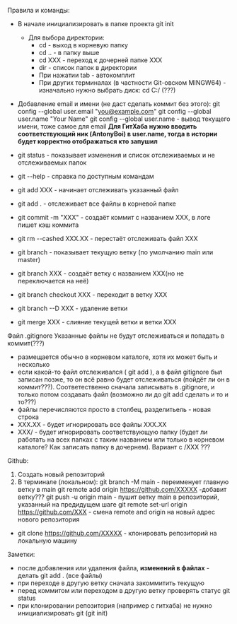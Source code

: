 Правила и команды:
* В начале инициализировать в папке проекта git init
    * Для выбора директории: 
        * cd - выход в корневую папку
        * cd .. - в папку выше
        * cd XXX - переход к дочерней папке ХХХ
        * dir - список папок в директории
        * При нажатии tab - автокомплит
        * При других терминалах (в частности Git-овском MINGW64) - изначально нужно выбрать диск: cd C:/ (???)

* Добавление email и имени (не даст сделать коммит без этого):
  git config --global user.email "you@example.com"
  git config --global user.name "Your Name"
  git config --global user.name - вывод текущего имени, тоже самое для email 
  **Для ГитХаба нужно вводить соответствующий ник (AntonyBoi) в user.name, тогда в истории будет корректно отображаться кто запушил**



* git status - показывает изменения и список отслеживаемых и не отслеживаемых папок

* git --help - справка по доступным командам

* git add XXX - начинает отслеживать указанный файл
* git add . - отслеживает все файлы в корневой папке
* git commit -m "XXX" - создаёт коммит с названием ХХХ, в логе пишет кэш коммита
* git rm --cashed XXX.XX - перестаёт отслеживать файл ХХХ


* git branch -  показывает текущую ветку (по умолчанию main или master)
* git branch XXX - создаёт ветку с названием ХХХ(но не переключается на неё)
* git branch checkout XXX - переходит в ветку ХХХ
* git branch --D XXX - удаление ветки
* git merge XXX - слияние текущей ветки и ветки ХХХ

Файл .gitignore 
Указанные файлы не будут отслеживаться и попадать в коммит(???)
* размещается обычно в корневом каталоге, хотя их может быть и несколько
* если какой-то файл отслеживался ( git add ), а в файл gitignore был записан позже, то он всё равно будет отслеживаться (пойдёт ли он в коммит???). Соответественно сначала записывать в .gitignore, и только потом создавать файл (возможно ли до git add сделать и то и то???)
* файлы перечисляются просто в столбец, разделитьель - новая строка
* ХХХ.XX - будет игнорировать все файлы ХХХ.ХХ
* ХХХ/ - будет игнорировать соответствующую папку (будет ли работать на всех папках с таким названием или только в корневом каталоге? Как записать папку в дочернем). Вариант с /XXX  ???

Github:
1. Создать новый репозиторий
2. В терминале (локальном):
    git branch -M main - переименует главную ветку в main
    git remote add origin https://github.com/XXXXX -добавит ветку???
    git push -u origin main - пушит ветку main в репозиторий, указанный на предидущем шаге
    git remote set-url origin https://github.com/XXX - смена remote and origin на новый адрес нового репозитория
* git clone https://github.com/XXXXX - клонировать репозиторий на локальную машину


Заметки: 
* после добавления или удаления файла, **изменений в файлах** - делать git add .  (все файлы)
* при переходе в другую ветку сначала закоммитить текущую
* перед коммитом или переходом в другую ветку проверять статус git status
* при клонировании репозитория (например с гитхаба) не нужно инициализировать git (git init)



